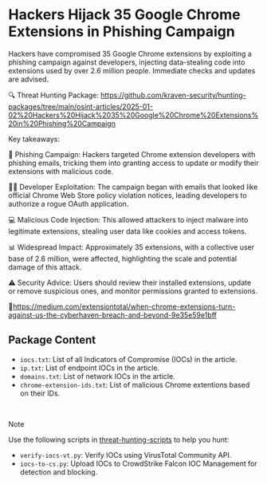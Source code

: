 # Hackers Hijack 35 Google Chrome Extensions in Phishing Campaign

Hackers have compromised 35 Google Chrome extensions by exploiting a phishing campaign against developers, injecting data-stealing code into extensions used by over 2.6 million people. Immediate checks and updates are advised.

🔍 Threat Hunting Package: https://github.com/kraven-security/hunting-packages/tree/main/osint-articles/2025-01-02%20Hackers%20Hijack%2035%20Google%20Chrome%20Extensions%20in%20Phishing%20Campaign

Key takeaways:

🎣 Phishing Campaign: Hackers targeted Chrome extension developers with phishing emails, tricking them into granting access to update or modify their extensions with malicious code.

🧑‍💻 Developer Exploitation: The campaign began with emails that looked like official Chrome Web Store policy violation notices, leading developers to authorize a rogue OAuth application.

💻 Malicious Code Injection: This allowed attackers to inject malware into legitimate extensions, stealing user data like cookies and access tokens.

📊 Widespread Impact: Approximately 35 extensions, with a collective user base of 2.6 million, were affected, highlighting the scale and potential damage of this attack.

⚠️ Security Advice: Users should review their installed extensions, update or remove suspicious ones, and monitor permissions granted to extensions.

🔗https://medium.com/extensiontotal/when-chrome-extensions-turn-against-us-the-cyberhaven-breach-and-beyond-9e35e59e1bff

## Package Content

- `iocs.txt`: List of all Indicators of Compromise (IOCs) in the article.
- `ip.txt`: List of endpoint IOCs in the article.
- `domains.txt`: List of network IOCs in the article.
- `chrome-extension-ids.txt`: List of malicious Chrome extentions based on their IDs.

<br>

> [!NOTE]
> Use the following scripts in [threat-hunting-scripts](../../threat-hunting-scripts/) to help you hunt:
>
> - `verify-iocs-vt.py`: Verify IOCs using VirusTotal Community API.
> - `iocs-to-cs.py`: Upload IOCs to CrowdStrike Falcon IOC Management for detection and blocking.
